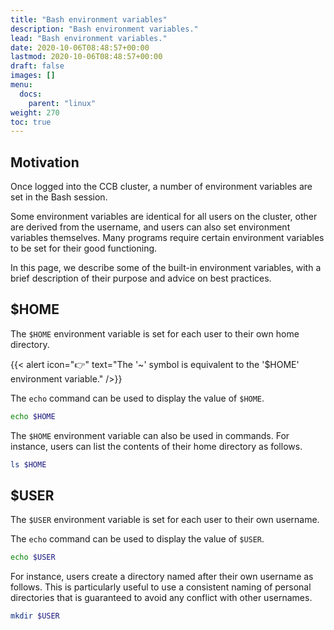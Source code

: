 ```yaml
---
title: "Bash environment variables"
description: "Bash environment variables."
lead: "Bash environment variables."
date: 2020-10-06T08:48:57+00:00
lastmod: 2020-10-06T08:48:57+00:00
draft: false
images: []
menu:
  docs:
    parent: "linux"
weight: 270
toc: true
---
```


## Motivation

Once logged into the CCB cluster, a number of environment variables are set
in the Bash session.

Some environment variables are identical for all users on the cluster,
other are derived from the username,
and users can also set environment variables themselves.
Many programs require certain environment variables to be set for their
good functioning.

In this page, we describe some of the built-in environment variables,
with a brief description of their purpose and advice on best practices.

## $HOME

The `$HOME` environment variable is set for each user to their own
home directory.

{{< alert icon="👉" text="The '~' symbol is equivalent to the '$HOME' environment variable." />}}

The `echo` command can be used to display the value of `$HOME`.

```bash
echo $HOME
```

The `$HOME` environment variable can also be used in commands.
For instance, users can list the contents of their home directory as follows.

```bash
ls $HOME
```

## $USER

The `$USER` environment variable is set for each user to their own
username.

The `echo` command can be used to display the value of `$USER`.

```bash
echo $USER
```

For instance, users create a directory named after their own username
as follows.
This is particularly useful to use a consistent naming of personal
directories that is guaranteed to avoid any conflict with other usernames.

```bash
mkdir $USER
```

<!-- Link definitions -->
